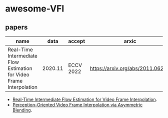 # awesome-VFI
## papers
| name   | data | accept  |  arxic   | github |
|--------|--------|--------|--------|--------|
| Real-Time Intermediate Flow Estimation for Video Frame Interpolation  | 2020.11 | ECCV 2022 | https://arxiv.org/abs/2011.06294| https://github.com/hzwer/ECCV2022-RIFE |

- [Real-Time Intermediate Flow Estimation for Video Frame Interpolation](https://github.com/hzwer/ECCV2022-RIFE).
- [Perception-Oriented Video Frame Interpolation via Asymmetric Blending](https://github.com/mulns/PerVFI).
